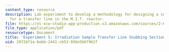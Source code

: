 ```yaml
---
content_type: resource
description: Lab experiment to develop a methodology for designing a snubbing section
  for a transfer line in the M.I.T. reactor.
file: https://ol-ocw-studio-app-production.s3.amazonaws.com/courses/2-672-project-laboratory-spring-2009/29726f1a6ebb2441cb53936e5b6f962f_irra_sample.pdf
file_type: application/pdf
resourcetype: Document
title: 'Experiment 5: Irradiation Sample Transfer Line Snubbing Section Behavior'
uid: 29726f1a-6ebb-2441-cb53-936e5b6f962f
---
```

